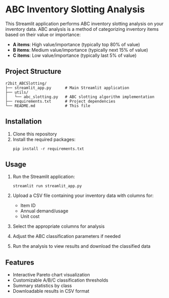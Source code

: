 # ABC Inventory Slotting Analysis

This Streamlit application performs ABC inventory slotting analysis on your inventory data. ABC analysis is a method of categorizing inventory items based on their value or importance:

- **A items**: High value/importance (typically top 80% of value)
- **B items**: Medium value/importance (typically next 15% of value)
- **C items**: Low value/importance (typically last 5% of value)

## Project Structure

```
r2bit_ABCSlotting/
├── streamlit_app.py      # Main Streamlit application
├── utils/
│   └── abc_slotting.py   # ABC slotting algorithm implementation
├── requirements.txt      # Project dependencies
└── README.md             # This file
```

## Installation

1. Clone this repository
2. Install the required packages:
   ```
   pip install -r requirements.txt
   ```

## Usage

1. Run the Streamlit application:
   ```
   streamlit run streamlit_app.py
   ```

2. Upload a CSV file containing your inventory data with columns for:
   - Item ID
   - Annual demand/usage
   - Unit cost

3. Select the appropriate columns for analysis
4. Adjust the ABC classification parameters if needed
5. Run the analysis to view results and download the classified data

## Features

- Interactive Pareto chart visualization
- Customizable A/B/C classification thresholds
- Summary statistics by class
- Downloadable results in CSV format
